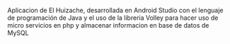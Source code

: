 Aplicacion de El Huizache, desarrollada en Android Studio con el lenguaje de programación de Java y el uso de la libreria Volley para hacer uso de micro servicios en php y almacenar informacion en base de datos de MySQL
